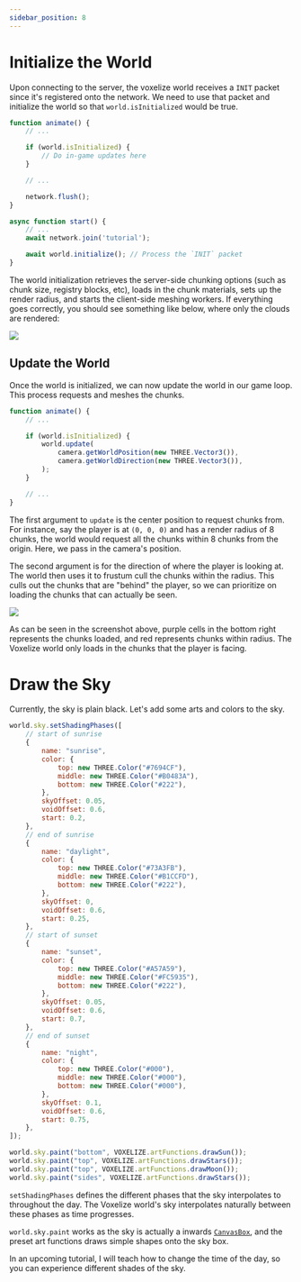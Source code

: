 ```yaml
---
sidebar_position: 8
---
```


# Initialize the World

Upon connecting to the server, the voxelize world receives a `INIT` packet since it's registered onto the network. We need to use that packet and initialize the world so that `world.isInitialized` would be true.

```javascript title="main.js"
function animate() {
    // ...

    if (world.isInitialized) {
        // Do in-game updates here
    }

    // ...

    network.flush();
}

async function start() {
    // ...
    await network.join('tutorial');

    await world.initialize(); // Process the `INIT` packet
}
```

The world initialization retrieves the server-side chunking options (such as chunk size, registry blocks, etc), loads in the chunk materials, sets up the render radius, and starts the client-side meshing workers. If everything goes correctly, you should see something like below, where only the clouds are rendered:

![](../assets/empty-sky.png)

## Update the World

Once the world is initialized, we can now update the world in our game loop. This process requests and meshes the chunks.

```javascript title="main.js"
function animate() {
    // ...

    if (world.isInitialized) {
        world.update(
            camera.getWorldPosition(new THREE.Vector3()), 
            camera.getWorldDirection(new THREE.Vector3()),
        );
    }

    // ...
}
```

The first argument to `update` is the center position to request chunks from. For instance, say the player is at `(0, 0, 0)` and has a render radius of 8 chunks, the world would request all the chunks within 8 chunks from the origin. Here, we pass in the camera's position.

The second argument is for the direction of where the player is looking at. The world then uses it to frustum cull the chunks within the radius. This culls out the chunks that are "behind" the player, so we can prioritize on loading the chunks that can actually be seen.

![](../assets/frustum-cull.png)

As can be seen in the screenshot above, purple cells in the bottom right represents the chunks loaded, and red represents chunks within radius. The Voxelize world only loads in the chunks that the player is facing.

# Draw the Sky

Currently, the sky is plain black. Let's add some arts and colors to the sky.

```javascript title="main.js"
world.sky.setShadingPhases([
    // start of sunrise
    {
        name: "sunrise",
        color: {
            top: new THREE.Color("#7694CF"),
            middle: new THREE.Color("#B0483A"),
            bottom: new THREE.Color("#222"),
        },
        skyOffset: 0.05,
        voidOffset: 0.6,
        start: 0.2,
    },
    // end of sunrise
    {
        name: "daylight",
        color: {
            top: new THREE.Color("#73A3FB"),
            middle: new THREE.Color("#B1CCFD"),
            bottom: new THREE.Color("#222"),
        },
        skyOffset: 0,
        voidOffset: 0.6,
        start: 0.25,
    },
    // start of sunset
    {
        name: "sunset",
        color: {
            top: new THREE.Color("#A57A59"),
            middle: new THREE.Color("#FC5935"),
            bottom: new THREE.Color("#222"),
        },
        skyOffset: 0.05,
        voidOffset: 0.6,
        start: 0.7,
    },
    // end of sunset
    {
        name: "night",
        color: {
            top: new THREE.Color("#000"),
            middle: new THREE.Color("#000"),
            bottom: new THREE.Color("#000"),
        },
        skyOffset: 0.1,
        voidOffset: 0.6,
        start: 0.75,
    },
]);

world.sky.paint("bottom", VOXELIZE.artFunctions.drawSun());
world.sky.paint("top", VOXELIZE.artFunctions.drawStars());
world.sky.paint("top", VOXELIZE.artFunctions.drawMoon());
world.sky.paint("sides", VOXELIZE.artFunctions.drawStars());
```

`setShadingPhases` defines the different phases that the sky interpolates to throughout the day. The Voxelize world's sky interpolates naturally between these phases as time progresses. 

`world.sky.paint` works as the sky is actually a inwards [`CanvasBox`](/api/client/classes/CanvasBox), and the preset art functions draws simple shapes onto the sky box.

In an upcoming tutorial, I will teach how to change the time of the day, so you can experience different shades of the sky.